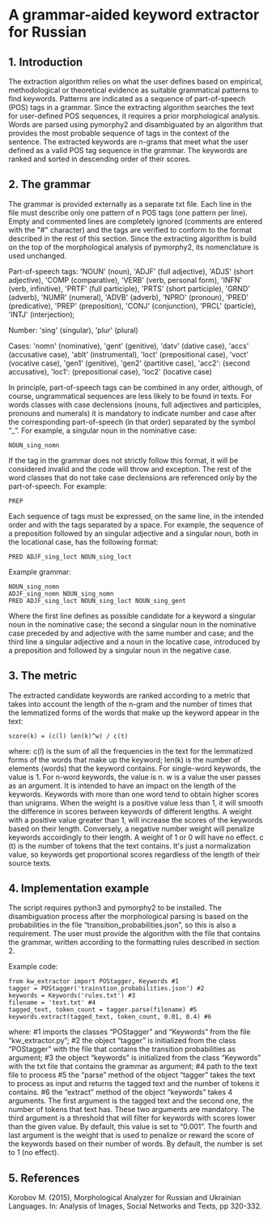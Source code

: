 # A grammar-aided keyword extractor for Russian

## 1. Introduction
The extraction algorithm relies on what the user defines based on empirical, methodological or theoretical evidence as suitable grammatical patterns to find keywords. Patterns are indicated as a sequence of part-of-speech (POS) tags in a grammar.
Since the extracting algorithm searches the text for user-defined POS sequences, it requires a prior morphological analysis. Words are parsed using pymorphy2 and disambiguated by an algorithm that provides the most probable sequence of tags in the context of the sentence. 
The extracted keywords are n-grams that meet what the user defined as a valid POS tag sequence in the grammar. The keywords are ranked and sorted in descending order of their scores.

## 2. The grammar
The grammar is provided externally as a separate txt file. Each line in the file must describe only one pattern of n POS tags (one pattern per line). Empty and commented lines are completely ignored (comments are entered with the "#" character) and the tags are verified to conform to the format described in the rest of this section.
Since the extracting algorithm is build on the top of the morphological analysis of pymorphy2, its nomenclature is used unchanged.

Part-of-speech tags: 'NOUN' (noun), 'ADJF' (full adjective), 'ADJS' (short adjective), 'COMP (comparative), 'VERB' (verb, personal form), 'INFN' (verb, infinitive), 'PRTF' (full participle), 'PRTS' (short participle), 'GRND' (adverb), 'NUMR' (numeral), 'ADVB' (adverb), 'NPRO' (pronoun), 'PRED' (predicative), 'PREP' (preposition), 'CONJ' (conjunction), 'PRCL' (particle), 'INTJ' (interjection);

Number: 'sing' (singular), 'plur' (plural)

Cases: 'nomn' (nominative), 'gent' (genitive), 'datv' (dative case), 'accs' (accusative case), 'ablt' (instrumental), 'loct' (prepositional case), 'voct' (vocative case), 'gen1' (genitive), 'gen2' (partitive case), 'acc2': (second accusative), 'loc1': (prepositional case), 'loc2' (locative case)

In principle, part-of-speech tags can be combined in any order, although, of course, ungrammatical sequences are less likely to be found in texts. For words classes with case declensions (nouns, full adjectives and participles, pronouns and numerals) it is mandatory to indicate number and case after the corresponding part-of-speech (in that order) separated by the symbol “_”. For example, a singular noun in the nominative case:
```
NOUN_sing_nomn
```
If the tag in the grammar does not strictly follow this format, it will be considered invalid and the code will throw and exception. The rest of the word classes that do not take case declensions are referenced only by the part-of-speech. For example:
```
PREP
```
Each sequence of tags must be expressed, on the same line, in the intended order and with the tags separated by a space. For example, the sequence of a preposition followed by an singular adjective and a singular noun, both in the locational case, has the following format:
```
PRED ADJF_sing_loct NOUN_sing_loct
```
Example grammar:
```
NOUN_sing_nomn
ADJF_sing_nomn NOUN_sing_nomn
PRED ADJF_sing_loct NOUN_sing_loct NOUN_sing_gent
```

Where the first line defines as possible candidate for a keyword a singular noun in the nominative case; the second a singular noun in the nominative case preceded by and adjective with the same number and case; and the third line a singular adjective and a noun in the locative case, introduced by a preposition and followed by a singular noun in the negative case.

## 3. The metric
The extracted candidate keywords are ranked according to a metric that takes into account the length of the n-gram and the number of times that the lemmatized forms of the words that make up the keyword appear in the text:
```
score(k) = (c(l) len(k)^w) / c(t)
```
where:
c(l) is the sum of all the frequencies in the text for the lemmatized forms of the words that make up the keyword;
len(k) is the number of elements (words) that the keyword contains. For single-word keywords, the value is 1. For n-word keywords, the value is n.
w is a value the user passes as an argument. It is intended to have an impact on the length of the keywords. Keywords with more than one word tend to obtain higher scores than unigrams. When the weight is a positive value less than 1, it will smooth the difference in scores between keywords of different lengths. A weight with a positive value greater than 1, will increase the scores of the keywords based on their length. Conversely, a negative number weight will penalize keywords accordingly to their length. A weight of 1 or 0 will have no effect.
c (t) is the number of tokens that the text contains. It's just a normalization value, so keywords get proportional scores regardless of the length of their source texts.

## 4. Implementation example
The script requires python3 and pymorphy2 to be installed. The  disambiguation process after the morphological parsing is based on the probabilities in the file “transition_probabilities.json”, so this is also a requirement. The user must provide the algorithm with the file that contains the grammar, written according to the formatting rules described in section 2.

Example code:
```
from kw_extractor import POStagger, Keywords #1
tagger = POStagger('trainstion_probabilities.json') #2
keywords = Keywords('rules.txt') #3
filename = 'text.txt' #4
tagged_text, token_count = tagger.parse(filename) #5
keywords.extract(tagged_text, token_count, 0.01, 0.4) #6
```
where:
#1 imports the classes “POStagger” and “Keywords” from the file “kw_extractor.py”;
#2 the object “tagger” is initialized from the class “POStagger” with the file that contains the transition probabilities as argument;
#3 the object “keywords” is initialized from the class “Keywords” with the txt file that contains the grammar as argument;
#4 path to the text file to process
#5 the “parse” method of the object “tagger” takes the text to process as input and returns the tagged text and the number of tokens it contains.
#6 the “extract” method of the object “keywords” takes 4 arguments. The first argument is the tagged text and the second one, the number of tokens that text has. These two arguments are mandatory. The third argument is a threshold that will filter for keywords with scores lower than the given value. By default, this value is set to “0.001”. The fourth and last argument is the weight that is used to penalize or reward the score of the keywords based on their number of words. By default, the number is set to 1 (no effect).


## 5. References
Korobov M. (2015), Morphological Analyzer for Russian and Ukrainian Languages. In: Analysis of Images, Social Networks and Texts, pp 320-332.

